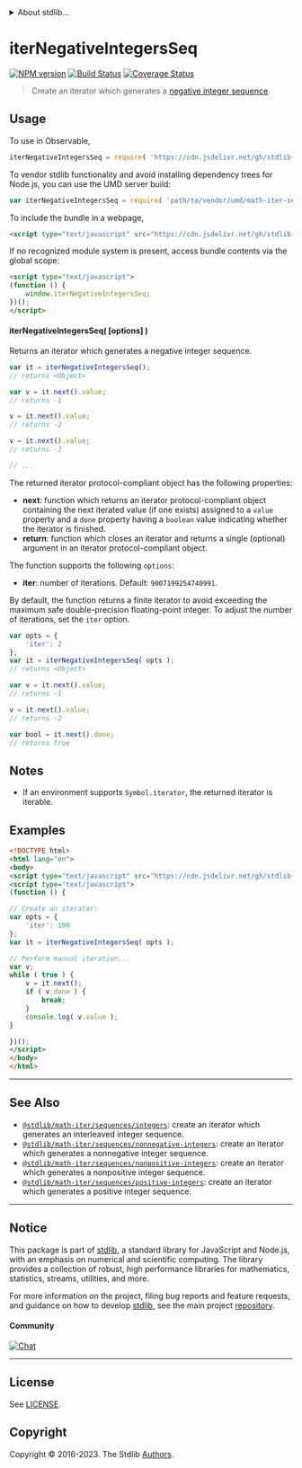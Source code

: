 <!--

@license Apache-2.0

Copyright (c) 2020 The Stdlib Authors.

Licensed under the Apache License, Version 2.0 (the "License");
you may not use this file except in compliance with the License.
You may obtain a copy of the License at

   http://www.apache.org/licenses/LICENSE-2.0

Unless required by applicable law or agreed to in writing, software
distributed under the License is distributed on an "AS IS" BASIS,
WITHOUT WARRANTIES OR CONDITIONS OF ANY KIND, either express or implied.
See the License for the specific language governing permissions and
limitations under the License.

-->


<details>
  <summary>
    About stdlib...
  </summary>
  <p>We believe in a future in which the web is a preferred environment for numerical computation. To help realize this future, we've built stdlib. stdlib is a standard library, with an emphasis on numerical and scientific computation, written in JavaScript (and C) for execution in browsers and in Node.js.</p>
  <p>The library is fully decomposable, being architected in such a way that you can swap out and mix and match APIs and functionality to cater to your exact preferences and use cases.</p>
  <p>When you use stdlib, you can be absolutely certain that you are using the most thorough, rigorous, well-written, studied, documented, tested, measured, and high-quality code out there.</p>
  <p>To join us in bringing numerical computing to the web, get started by checking us out on <a href="https://github.com/stdlib-js/stdlib">GitHub</a>, and please consider <a href="https://opencollective.com/stdlib">financially supporting stdlib</a>. We greatly appreciate your continued support!</p>
</details>

# iterNegativeIntegersSeq

[![NPM version][npm-image]][npm-url] [![Build Status][test-image]][test-url] [![Coverage Status][coverage-image]][coverage-url] <!-- [![dependencies][dependencies-image]][dependencies-url] -->

> Create an iterator which generates a [negative integer sequence][oeis-a001478].

<!-- Section to include introductory text. Make sure to keep an empty line after the intro `section` element and another before the `/section` close. -->

<section class="intro">

</section>

<!-- /.intro -->

<!-- Package usage documentation. -->



<section class="usage">

## Usage

To use in Observable,

```javascript
iterNegativeIntegersSeq = require( 'https://cdn.jsdelivr.net/gh/stdlib-js/math-iter-sequences-negative-integers@umd/browser.js' )
```

To vendor stdlib functionality and avoid installing dependency trees for Node.js, you can use the UMD server build:

```javascript
var iterNegativeIntegersSeq = require( 'path/to/vendor/umd/math-iter-sequences-negative-integers/index.js' )
```

To include the bundle in a webpage,

```html
<script type="text/javascript" src="https://cdn.jsdelivr.net/gh/stdlib-js/math-iter-sequences-negative-integers@umd/browser.js"></script>
```

If no recognized module system is present, access bundle contents via the global scope:

```html
<script type="text/javascript">
(function () {
    window.iterNegativeIntegersSeq;
})();
</script>
```

#### iterNegativeIntegersSeq( \[options] )

Returns an iterator which generates a negative integer sequence.

```javascript
var it = iterNegativeIntegersSeq();
// returns <Object>

var v = it.next().value;
// returns -1

v = it.next().value;
// returns -2

v = it.next().value;
// returns -3

// ...
```

The returned iterator protocol-compliant object has the following properties:

-   **next**: function which returns an iterator protocol-compliant object containing the next iterated value (if one exists) assigned to a `value` property and a `done` property having a `boolean` value indicating whether the iterator is finished.
-   **return**: function which closes an iterator and returns a single (optional) argument in an iterator protocol-compliant object.

The function supports the following `options`:

-   **iter**: number of iterations. Default: `9007199254740991`.

By default, the function returns a finite iterator to avoid exceeding the maximum safe double-precision floating-point integer. To adjust the number of iterations, set the `iter` option.

```javascript
var opts = {
    'iter': 2
};
var it = iterNegativeIntegersSeq( opts );
// returns <Object>

var v = it.next().value;
// returns -1

v = it.next().value;
// returns -2

var bool = it.next().done;
// returns true
```

</section>

<!-- /.usage -->

<!-- Package usage notes. Make sure to keep an empty line after the `section` element and another before the `/section` close. -->

<section class="notes">

## Notes

-   If an environment supports `Symbol.iterator`, the returned iterator is iterable.

</section>

<!-- /.notes -->

<!-- Package usage examples. -->

<section class="examples">

## Examples

<!-- eslint no-undef: "error" -->

```html
<!DOCTYPE html>
<html lang="en">
<body>
<script type="text/javascript" src="https://cdn.jsdelivr.net/gh/stdlib-js/math-iter-sequences-negative-integers@umd/browser.js"></script>
<script type="text/javascript">
(function () {

// Create an iterator:
var opts = {
    'iter': 100
};
var it = iterNegativeIntegersSeq( opts );

// Perform manual iteration...
var v;
while ( true ) {
    v = it.next();
    if ( v.done ) {
        break;
    }
    console.log( v.value );
}

})();
</script>
</body>
</html>
```

</section>

<!-- /.examples -->

<!-- Section to include cited references. If references are included, add a horizontal rule *before* the section. Make sure to keep an empty line after the `section` element and another before the `/section` close. -->

<section class="references">

</section>

<!-- /.references -->

<!-- Section for related `stdlib` packages. Do not manually edit this section, as it is automatically populated. -->

<section class="related">

* * *

## See Also

-   <span class="package-name">[`@stdlib/math-iter/sequences/integers`][@stdlib/math/iter/sequences/integers]</span><span class="delimiter">: </span><span class="description">create an iterator which generates an interleaved integer sequence.</span>
-   <span class="package-name">[`@stdlib/math-iter/sequences/nonnegative-integers`][@stdlib/math/iter/sequences/nonnegative-integers]</span><span class="delimiter">: </span><span class="description">create an iterator which generates a nonnegative integer sequence.</span>
-   <span class="package-name">[`@stdlib/math-iter/sequences/nonpositive-integers`][@stdlib/math/iter/sequences/nonpositive-integers]</span><span class="delimiter">: </span><span class="description">create an iterator which generates a nonpositive integer sequence.</span>
-   <span class="package-name">[`@stdlib/math-iter/sequences/positive-integers`][@stdlib/math/iter/sequences/positive-integers]</span><span class="delimiter">: </span><span class="description">create an iterator which generates a positive integer sequence.</span>

</section>

<!-- /.related -->

<!-- Section for all links. Make sure to keep an empty line after the `section` element and another before the `/section` close. -->


<section class="main-repo" >

* * *

## Notice

This package is part of [stdlib][stdlib], a standard library for JavaScript and Node.js, with an emphasis on numerical and scientific computing. The library provides a collection of robust, high performance libraries for mathematics, statistics, streams, utilities, and more.

For more information on the project, filing bug reports and feature requests, and guidance on how to develop [stdlib][stdlib], see the main project [repository][stdlib].

#### Community

[![Chat][chat-image]][chat-url]

---

## License

See [LICENSE][stdlib-license].


## Copyright

Copyright &copy; 2016-2023. The Stdlib [Authors][stdlib-authors].

</section>

<!-- /.stdlib -->

<!-- Section for all links. Make sure to keep an empty line after the `section` element and another before the `/section` close. -->

<section class="links">

[npm-image]: http://img.shields.io/npm/v/@stdlib/math-iter-sequences-negative-integers.svg
[npm-url]: https://npmjs.org/package/@stdlib/math-iter-sequences-negative-integers

[test-image]: https://github.com/stdlib-js/math-iter-sequences-negative-integers/actions/workflows/test.yml/badge.svg?branch=main
[test-url]: https://github.com/stdlib-js/math-iter-sequences-negative-integers/actions/workflows/test.yml?query=branch:main

[coverage-image]: https://img.shields.io/codecov/c/github/stdlib-js/math-iter-sequences-negative-integers/main.svg
[coverage-url]: https://codecov.io/github/stdlib-js/math-iter-sequences-negative-integers?branch=main

<!--

[dependencies-image]: https://img.shields.io/david/stdlib-js/math-iter-sequences-negative-integers.svg
[dependencies-url]: https://david-dm.org/stdlib-js/math-iter-sequences-negative-integers/main

-->

[chat-image]: https://img.shields.io/gitter/room/stdlib-js/stdlib.svg
[chat-url]: https://app.gitter.im/#/room/#stdlib-js_stdlib:gitter.im

[stdlib]: https://github.com/stdlib-js/stdlib

[stdlib-authors]: https://github.com/stdlib-js/stdlib/graphs/contributors

[umd]: https://github.com/umdjs/umd
[es-module]: https://developer.mozilla.org/en-US/docs/Web/JavaScript/Guide/Modules

[deno-url]: https://github.com/stdlib-js/math-iter-sequences-negative-integers/tree/deno
[umd-url]: https://github.com/stdlib-js/math-iter-sequences-negative-integers/tree/umd
[esm-url]: https://github.com/stdlib-js/math-iter-sequences-negative-integers/tree/esm
[branches-url]: https://github.com/stdlib-js/math-iter-sequences-negative-integers/blob/main/branches.md

[stdlib-license]: https://raw.githubusercontent.com/stdlib-js/math-iter-sequences-negative-integers/main/LICENSE

[oeis-a001478]: https://oeis.org/A001478

<!-- <related-links> -->

[@stdlib/math/iter/sequences/integers]: https://github.com/stdlib-js/math-iter-sequences-integers/tree/umd

[@stdlib/math/iter/sequences/nonnegative-integers]: https://github.com/stdlib-js/math-iter-sequences-nonnegative-integers/tree/umd

[@stdlib/math/iter/sequences/nonpositive-integers]: https://github.com/stdlib-js/math-iter-sequences-nonpositive-integers/tree/umd

[@stdlib/math/iter/sequences/positive-integers]: https://github.com/stdlib-js/math-iter-sequences-positive-integers/tree/umd

<!-- </related-links> -->

</section>

<!-- /.links -->
